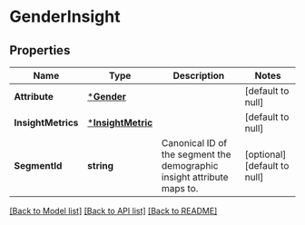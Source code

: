 # GenderInsight

## Properties
Name | Type | Description | Notes
------------ | ------------- | ------------- | -------------
**Attribute** | [***Gender**](Gender.md) |  | [default to null]
**InsightMetrics** | [***InsightMetric**](InsightMetric.md) |  | [default to null]
**SegmentId** | **string** | Canonical ID of the segment the demographic insight attribute maps to. | [optional] [default to null]

[[Back to Model list]](../README.md#documentation-for-models) [[Back to API list]](../README.md#documentation-for-api-endpoints) [[Back to README]](../README.md)

